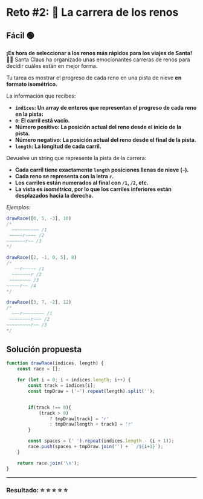 # Reto #2: 🦌 La carrera de los renos

## Fácil 🟢

**¡Es hora de seleccionar a los renos más rápidos para los viajes de Santa!** 🦌🎄
Santa Claus ha organizado unas emocionantes carreras de renos para decidir cuáles están en mejor forma.

Tu tarea es mostrar el progreso de cada reno en una pista de nieve **en formato isométrico.**

La información que recibes:

- **``indices``: Un array de enteros que representan el progreso de cada reno en la pista:**
- **``0``: El carril está vacío.**
- **Número positivo: La posición actual del reno desde el inicio de la pista.**
- **Número negativo: La posición actual del reno desde el final de la pista.**
- **``length``: La longitud de cada carril.**

Devuelve un string que represente la pista de la carrera:

- **Cada carril tiene exactamente ``length`` posiciones llenas de nieve (``~``).**
- **Cada reno se representa con la letra ``r``.**
- **Los carriles están numerados al final con ``/1``, ``/2``, etc.**
- **La vista es *isométrica*, por lo que los carriles inferiores están desplazados hacia la derecha.**

*Ejemplos:*

```javascript
drawRace([0, 5, -3], 10)
/*
  ~~~~~~~~~~ /1
 ~~~~~r~~~~ /2
~~~~~~~r~~ /3
*/

drawRace([2, -1, 0, 5], 8)
/*
   ~~r~~~~~ /1
  ~~~~~~~r /2
 ~~~~~~~~ /3
~~~~~r~~ /4
*/

drawRace([3, 7, -2], 12)
/*
  ~~~r~~~~~~~~ /1
 ~~~~~~~~r~~~ /2
~~~~~~~~~r~~ /3
*/

```

## Solución propuesta

```javascript
function drawRace(indices, length) {
    const race = [];

    for (let i = 0; i < indices.length; i++) {
        const track = indices[i];
        const tmpDraw = ('~').repeat(length).split('');


        if(track !== 0){
            (track > 0) 
                ? tmpDraw[track] = 'r'
                : tmpDraw[length + track] = 'r'
        }

        const spaces = (' ').repeat(indices.length - (i + 1));
        race.push(spaces + tmpDraw.join('') + ` /${i+1}`);
    }

    return race.join('\n');
}
```

---

### Resultado: ⭐ ⭐ ⭐ ⭐ ⭐
